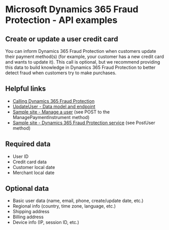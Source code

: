 # Microsoft Dynamics 365 Fraud Protection - API examples
## Create or update a user credit card

You can inform Dynamics 365 Fraud Protection when customers update their payment method(s) (for example, your customer has a new credit card and wants to update it). This call is optional, but we recommend providing this data to build knowledge in Dynamics 365 Fraud Protection to better detect fraud when customers try to make purchases.

## Helpful links
- [Calling Dynamics 365 Fraud Protection](./Authenticate&#32;and&#32;call&#32;Fraud&#32;Protection.md)
- [UpdateUser - Data model and endpoint](https://apidocs.microsoft.com/services/dynamics365fraudprotection#/Events/V0.5MerchantservicesEventsUpdateAccountPost)
- [Sample site - Manage a user](../src/Web/Controllers/ManageController.cs) (see POST to the ManagePaymentInstrument method)
- [Sample site - Dynamics 365 Fraud Protection service](../src/Infrastructure/Services/FraudProtectionService.cs) (see PostUser method)

## Required data
- User ID
- Credit card data
- Customer local date
- Merchant local date

## Optional data
- Basic user data (name, email, phone, create/update date, etc.)
- Regional info (country, time zone, language, etc.)
- Shipping address
- Billing address
- Device info (IP, session ID, etc.)

